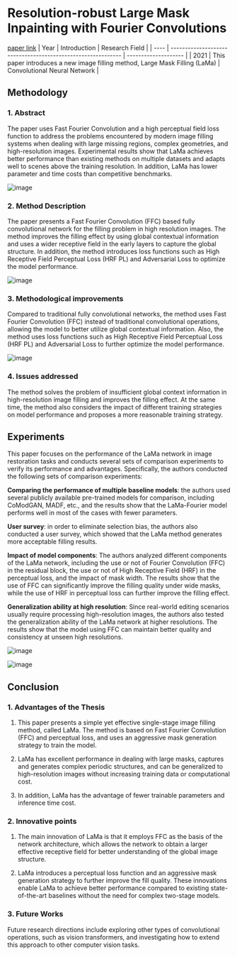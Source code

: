 # Resolution-robust Large Mask Inpainting with Fourier Convolutions
[paper link](https://arxiv.org/pdf/2109.07161) 
| Year | Introduction                                                         | Research Field                 |
| ---- | ------------------------------------------------------------ | -------------------- |
| 2021 | This paper introduces a new image filling method, Large Mask Filling (LaMa)         | Convolutional Neural Network          |

## Methodology

### 1. Abstract
The paper uses Fast Fourier Convolution and a high perceptual field loss function to address the problems encountered by modern image filling systems when dealing with large missing regions, complex geometries, and high-resolution images. Experimental results show that LaMa achieves better performance than existing methods on multiple datasets and adapts well to scenes above the training resolution. In addition, LaMa has lower parameter and time costs than competitive benchmarks.

![image](https://github.com/user-attachments/assets/7baf4d3d-28c7-453f-86bf-9da2a43a3abe)

### 2. Method Description 
The paper presents a Fast Fourier Convolution (FFC) based fully convolutional network for the filling problem in high resolution images. The method improves the filling effect by using global contextual information and uses a wider receptive field in the early layers to capture the global structure. In addition, the method introduces loss functions such as High Receptive Field Perceptual Loss (HRF PL) and Adversarial Loss to optimize the model performance.

![image](https://github.com/user-attachments/assets/2313e119-d8d6-4b89-986b-fe5cde1ff4c6)
 
### 3. Methodological improvements
Compared to traditional fully convolutional networks, the method uses Fast Fourier Convolution (FFC) instead of traditional convolutional operations, allowing the model to better utilize global contextual information. Also, the method uses loss functions such as High Receptive Field Perceptual Loss (HRF PL) and Adversarial Loss to further optimize the model performance.

![image](https://github.com/user-attachments/assets/71c20174-7bb3-4157-98ac-6fc0d2c9203b)

### 4. Issues addressed 
The method solves the problem of insufficient global context information in high-resolution image filling and improves the filling effect. At the same time, the method also considers the impact of different training strategies on model performance and proposes a more reasonable training strategy.

## Experiments
This paper focuses on the performance of the LaMa network in image restoration tasks and conducts several sets of comparison experiments to verify its performance and advantages. Specifically, the authors conducted the following sets of comparison experiments:

**Comparing the performance of multiple baseline models**: the authors used several publicly available pre-trained models for comparison, including CoModGAN, MADF, etc., and the results show that the LaMa-Fourier model performs well in most of the cases with fewer parameters.

**User survey**: in order to eliminate selection bias, the authors also conducted a user survey, which showed that the LaMa method generates more acceptable filling results.

**Impact of model components**: The authors analyzed different components of the LaMa network, including the use or not of Fourier Convolution (FFC) in the residual block, the use or not of High Receptive Field (HRF) in the perceptual loss, and the impact of mask width. The results show that the use of FFC can significantly improve the filling quality under wide masks, while the use of HRF in perceptual loss can further improve the filling effect.

**Generalization ability at high resolution**: Since real-world editing scenarios usually require processing high-resolution images, the authors also tested the generalization ability of the LaMa network at higher resolutions. The results show that the model using FFC can maintain better quality and consistency at unseen high resolutions. 

![image](https://github.com/user-attachments/assets/5c5a88a0-020e-4e93-8000-615fd445e7c5)

![image](https://github.com/user-attachments/assets/8c85fea1-bb9b-4b29-acd2-27e5db911fa6)

## Conclusion

### 1. Advantages of the Thesis
  1. This paper presents a simple yet effective single-stage image filling method, called LaMa. The method is based on Fast Fourier Convolution (FFC) and perceptual loss, and uses an aggressive mask generation strategy to train the model.
  
  2. LaMa has excellent performance in dealing with large masks, captures and generates complex periodic structures, and can be generalized to high-resolution images without increasing training data or computational cost.
 
  3. In addition, LaMa has the advantage of fewer trainable parameters and inference time cost.

### 2. Innovative points
  1. The main innovation of LaMa is that it employs FFC as the basis of the network architecture, which allows the network to obtain a larger effective receptive field for better understanding of the global image structure.
  
  2. LaMa introduces a perceptual loss function and an aggressive mask generation strategy to further improve the fill quality. These innovations enable LaMa to achieve better performance compared to existing state-of-the-art baselines without the need for complex two-stage models.
     
### 3. Future Works
Future research directions include exploring other types of convolutional operations, such as vision transformers, and investigating how to extend this approach to other computer vision tasks.
